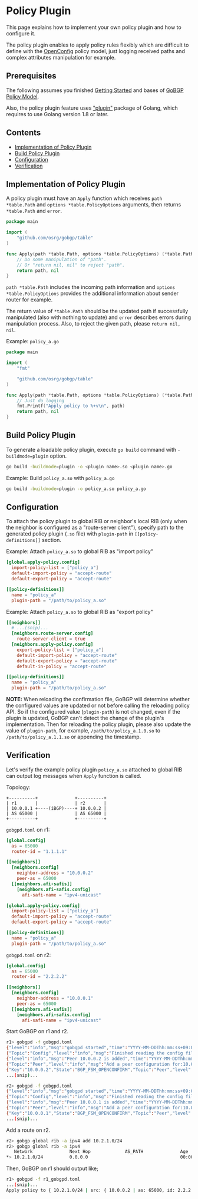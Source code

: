 # Policy Plugin

This page explains how to implement your own policy plugin and how to configure
it.

The policy plugin enables to apply policy rules flexibly which are difficult
to define with the [OpenConfig](http://www.openconfig.net/) policy model, just
logging received paths and complex attributes manipulation for example.

## Prerequisites

The following assumes you finished [Getting Started](getting-started.md) and
bases of [GoBGP Policy Model](policy.md).

Also, the policy plugin feature uses ["plugin"](https://golang.org/pkg/plugin/)
package of Golang, which requires to use Golang version 1.8 or later.

## Contents

- [Implementation of Policy Plugin](#implementation-of-policy-plugin)
- [Build Policy Plugin](#build-policy-plugin)
- [Configuration](#configuration)
- [Verification](#verification)

## Implementation of Policy Plugin

A policy plugin must have an `Apply` function which receives `path *table.Path`
and `options *table.PolicyOptions` arguments, then returns `*table.Path` and
`error`.

```go
package main

import (
    "github.com/osrg/gobgp/table"
)

func Apply(path *table.Path, options *table.PolicyOptions) (*table.Path, error) {
    // Do some manipulation of "path".
    // Or "return nil, nil" to reject "path".
    return path, nil
}
```

`path *table.Path` includes the incoming path information and
`options *table.PolicyOptions` provides the additional information about sender
router for example.

The return value of `*table.Path` should be the updated path if successfully
manipulated (also with nothing to update) and `error` describes errors during
manipulation process. Also, to reject the given path, please `return nil, nil`.

Example: `policy_a.go`

```go
package main

import (
    "fmt"

    "github.com/osrg/gobgp/table"
)

func Apply(path *table.Path, options *table.PolicyOptions) (*table.Path, error) {
    // Just do logging
    fmt.Printf("Apply policy to %+v\n", path)
    return path, nil
}
```

## Build Policy Plugin

To generate a loadable policy plugin, execute `go build` command with
`-buildmode=plugin` option.

```bash
go build -buildmode=plugin -o <plugin name>.so <plugin name>.go
```

Example: Build `policy_a.so` with `policy_a.go`

```bash
go build -buildmode=plugin -o policy_a.so policy_a.go
```

## Configuration

To attach the policy plugin to global RIB or neighbor's local RIB (only when
the neighbor is configured as a "route-server client"), specify path to the
generated policy plugin (`.so` file) with `plugin-path` in
`[[policy-definitions]]` section.

Example: Attach `policy_a.so` to global RIB as "import policy"

```toml
[global.apply-policy.config]
  import-policy-list = ["policy_a"]
  default-import-policy = "accept-route"
  default-export-policy = "accept-route"

[[policy-definitions]]
  name = "policy_a"
  plugin-path = "/path/to/policy_a.so"
```

Example: Attach `policy_a.so` to global RIB as "export policy"

```toml
[[neighbors]]
  # ...(snip)...
  [neighbors.route-server.config]
    route-server-client = true
  [neighbors.apply-policy.config]
    export-policy-list = ["policy_a"]
    default-import-policy = "accept-route"
    default-export-policy = "accept-route"
    default-in-policy = "accept-route"

[[policy-definitions]]
  name = "policy_a"
  plugin-path = "/path/to/policy_a.so"
```

**NOTE:** When reloading the confirmation file, GoBGP will determine whether
the configured values are updated or not before calling the reloading policy
API. So if the configured value (`plugin-path`) is not changed, even if the
plugin is updated, GoBGP can't detect the change of the plugin's
implementation. Then for reloading the policy plugin, please also update the
value of `plugin-path`, for example, `/path/to/policy_a.1.0.so` to
`/path/to/policy_a.1.1.so` or appending the timestamp.

## Verification

Let's verify the example policy plugin `policy_a.so` attached to global RIB can
output log messages when `Apply` function is called.

Topology:

```text
+----------+              +----------+
| r1       |              | r2       |
| 10.0.0.1 +----(iBGP)----+ 10.0.0.2 |
| AS 65000 |              | AS 65000 |
+----------+              +----------+
```

`gobgpd.toml` on r1:

```toml
[global.config]
  as = 65000
  router-id = "1.1.1.1"

[[neighbors]]
  [neighbors.config]
    neighbor-address = "10.0.0.2"
    peer-as = 65000
  [[neighbors.afi-safis]]
    [neighbors.afi-safis.config]
      afi-safi-name = "ipv4-unicast"

[global.apply-policy.config]
  import-policy-list = ["policy_a"]
  default-import-policy = "accept-route"
  default-export-policy = "accept-route"

[[policy-definitions]]
  name = "policy_a"
  plugin-path = "/path/to/policy_a.so"
```

`gobgpd.toml` on r2:

```toml
[global.config]
  as = 65000
  router-id = "2.2.2.2"

[[neighbors]]
  [neighbors.config]
    neighbor-address = "10.0.0.1"
    peer-as = 65000
  [[neighbors.afi-safis]]
    [neighbors.afi-safis.config]
      afi-safi-name = "ipv4-unicast"
```

Start GoBGP on r1 and r2.

```bash
r1> gobgpd -f gobgpd.toml
{"level":"info","msg":"gobgpd started","time":"YYYY-MM-DDThh:mm:ss+09:00"}
{"Topic":"Config","level":"info","msg":"Finished reading the config file","time":"YYYY-MM-DDThh:mm:ss+09:00"}
{"level":"info","msg":"Peer 10.0.0.2 is added","time":"YYYY-MM-DDThh:mm:ss+09:00"}
{"Topic":"Peer","level":"info","msg":"Add a peer configuration for:10.0.0.2","time":"YYYY-MM-DDThh:mm:ss+09:00"}
{"Key":"10.0.0.2","State":"BGP_FSM_OPENCONFIRM","Topic":"Peer","level":"info","msg":"Peer Up","time":"YYYY-MM-DDThh:mm:ss+09:00"}
...(snip)...

r2> gobgpd -f gobgpd.toml
{"level":"info","msg":"gobgpd started","time":"YYYY-MM-DDThh:mm:ss+09:00"}
{"Topic":"Config","level":"info","msg":"Finished reading the config file","time":"YYYY-MM-DDThh:mm:ss+09:00"}
{"level":"info","msg":"Peer 10.0.0.1 is added","time":"YYYY-MM-DDThh:mm:ss+09:00"}
{"Topic":"Peer","level":"info","msg":"Add a peer configuration for:10.0.0.1","time":"YYYY-MM-DDThh:mm:ss+09:00"}
{"Key":"10.0.0.1","State":"BGP_FSM_OPENCONFIRM","Topic":"Peer","level":"info","msg":"Peer Up","time":"YYYY-MM-DDThh:mm:ss+09:00"}
...(snip)...
```

Add a route on r2.

```bash
r2> gobgp global rib -a ipv4 add 10.2.1.0/24
r2> gobgp global rib -a ipv4
   Network              Next Hop             AS_PATH              Age        Attrs
*> 10.2.1.0/24          0.0.0.0                                   00:00:00   [{Origin: ?}]
```

Then, GoBGP on r1 should output like;

```bash
r1> gobgpd -f r1_gobgpd.toml
...(snip)...
Apply policy to { 10.2.1.0/24 | src: { 10.0.0.2 | as: 65000, id: 2.2.2.2 }, nh: 10.0.0.2 }
```
